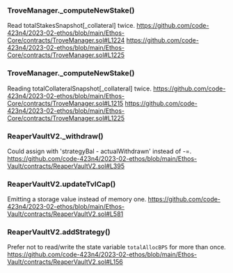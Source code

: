### TroveManager._computeNewStake()
Read totalStakesSnapshot[_collateral] twice.
https://github.com/code-423n4/2023-02-ethos/blob/main/Ethos-Core/contracts/TroveManager.sol#L1224
https://github.com/code-423n4/2023-02-ethos/blob/main/Ethos-Core/contracts/TroveManager.sol#L1225

### TroveManager._computeNewStake()
Reading totalCollateralSnapshot[_collateral] twice.
https://github.com/code-423n4/2023-02-ethos/blob/main/Ethos-Core/contracts/TroveManager.sol#L1215
https://github.com/code-423n4/2023-02-ethos/blob/main/Ethos-Core/contracts/TroveManager.sol#L1225

### ReaperVaultV2._withdraw()
Could assign with 'strategyBal - actualWithdrawn' instead of -=.
https://github.com/code-423n4/2023-02-ethos/blob/main/Ethos-Vault/contracts/ReaperVaultV2.sol#L395

### ReaperVaultV2.updateTvlCap()
Emitting a storage value instead of memory one.
https://github.com/code-423n4/2023-02-ethos/blob/main/Ethos-Vault/contracts/ReaperVaultV2.sol#L581

### ReaperVaultV2.addStrategy()
Prefer not to read/write the state variable `totalAllocBPS` for more than once.
https://github.com/code-423n4/2023-02-ethos/blob/main/Ethos-Vault/contracts/ReaperVaultV2.sol#L156

